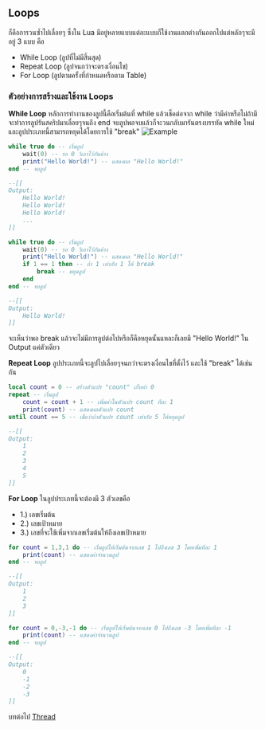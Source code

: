 ## Loops
ก็คือการวนซ้ำไปเลื่อยๆ ซึ่งใน Lua มีอยู่หลายแบบแต่ละแบบก็ใช้งานแตกต่างกันออกไปแต่หลักๆจะมีอยู่ 3 แบบ คือ
- While Loop (ลูปที่ไม่มีสิ้นสุด)
- Repeat Loop (ลูปจนกว่าจะตรงเงื่อนไข)
- For Loop (ลูปตามครั้งที่กำหนดหรือตาม Table)
### ตัวอย่างการสร้างและใช้งาน Loops
**While Loop**
หลักการทำงานของลูปนี้คือเริ่มต้นที่ while แล้วเช็คต่อจาก while ว่ามีค่าหรือไม่ถ้ามีจะทำการลูปรันสคริปมาเลื่อยๆจนถึง end จบลูปพอจบแล้วก็จะวนกลับมารันตรงบรรทัด while ใหม่ และลูปประเภทนี้สามารถหยุดได้โดยการใช้ "break"
![Example](https://i.ibb.co/BftZBRS/iii.png)
```lua
while true do -- เริ่มลูป
    wait(0) -- รอ 0 วิเอาไว้กันค้าง
    print("Hello World!") -- แสดงผล "Hello World!"
end -- จบลูป

--[[
Output:
    Hello World!
    Hello World!
    Hello World!
    ...
]]
```
```lua
while true do -- เริ่มลูป
    wait(0) -- รอ 0 วิเอาไว้กันค้าง
    print("Hello World!") -- แสดงผล "Hello World!"
    if 1 == 1 then -- ถ้า 1 เท่ากับ 1 ให้ break
        break -- หยุดลูป
    end
end -- จบลูป

--[[
Output:
    Hello World!
]]
```
จะเห็นว่าพอ break แล้วจะไม่มีการลูปต่อไปหรือก็คือหยุดนั้นแหละก็เลยมี "Hello World!" ใน Output แค่ตัวเดียว

**Repeat Loop**
ลูปประเภทนี้จะลูปไปเลื่อยๆจนกว่าจะตรงเงื่อนไขที่ตั้งไว้ และใช้ "break" ได้เช่นกัน
```lua
local count = 0 -- สร้างตัวแปร "count" เก็บค่า 0
repeat -- เริ่มลูป
    count = count + 1 -- เพิ่มค่าในตัวแปร count ทีละ 1
    print(count) -- แสดงผลตัวแปร count
until count == 5 -- เช็คว่าถ้าตัวแปร count เท่ากับ 5 ให้หยุดลูป

--[[
Output:
    1
    2
    3
    4
    5
]]
```

**For Loop**
ในลูปประเภทนี้จะต้องมี 3 ตัวเลขคือ
- 1.) เลขเริ่มต้น
- 2.) เลขเป้าหมาย
- 3.) เลขที่จะใช้เพิ่มจากเลขเริ่มต้นให้ถึงเลขเป้าหมาย
```lua
for count = 1,3,1 do -- เริ่มลูปให้เริ่มต้นจากเลข 1 ไปถึงเลข 3 โดยเพิ่มทีละ 1
    print(count) -- แสดงค่าจำนวนลูป
end -- จบลูป

--[[
Output:
    1
    2
    3
]]
```
```lua
for count = 0,-3,-1 do -- เริ่มลูปให้เริ่มต้นจากเลข 0 ไปถึงเลข -3 โดยเพิ่มทีละ -1
    print(count) -- แสดงค่าจำนวนลูป
end -- จบลูป

--[[
Output:
    0
    -1
    -2
    -3
]]
```

บทต่อไป [Thread](https://github.com/xN3k0x/Lua-Docs/blob/main/1.9.1%20Thread.md)
